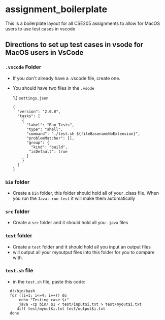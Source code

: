 # assignment_boilerplate

This is a boilerplate layout for all CSE205 assignments to allow for MacOS users to use test cases in vscode

## Directions to set up test cases in vsode for MacOS users in VsCode

### `.vscode` Folder

- If you don't already have a .vscode file, create one.
- You should have two files in the `.vsode`

  1.) `settings.json`

  ```
  {
    "version": "2.0.0",
    "tasks": [
      {
        "label": "Run Tests",
        "type": "shell",
        "command": "./test.sh ${fileBasenameNoExtension}",
        "problemMatcher": [],
        "group": {
          "kind": "build",
         "isDefault": true
        }
      }
    ]
  }
  ```

### `bin` folder

- Create a `bin` folder, this folder should hold all of your .class file. When you run the `Java: run test` it will make them automatically

### `src` folder

- Create a `src` folder and it should hold all you `.java` files

### `test` folder

- Create a `test` folder and it should hold all you input an output files
- will output all your myoutput files into this folder for you to compare with.

### `test.sh` file

- in the `test.sh` file, paste this code:

```json:
  #!/bin/bash
  for ((i=1; i<=4; i++)) do
      echo "Testing case $i"
      java -cp bin/ $1 < test/input$i.txt > test/myout$i.txt
     diff test/myout$i.txt test/output$i.txt
  done
```
